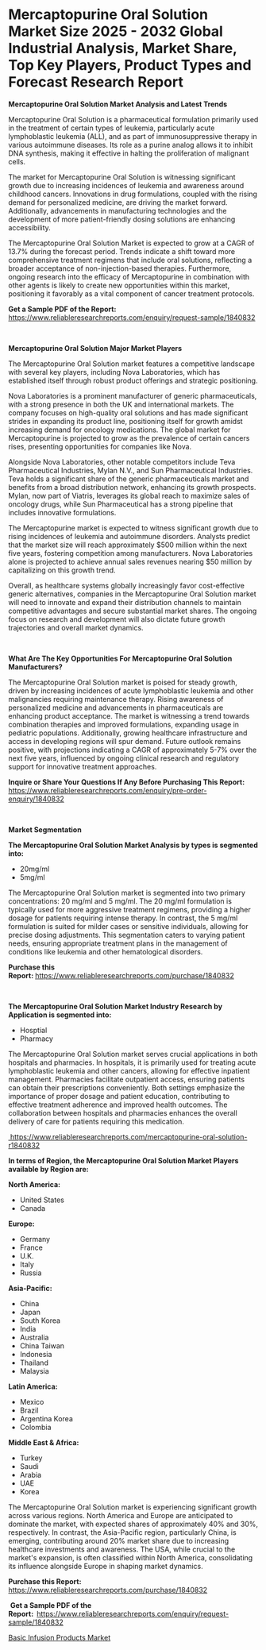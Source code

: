 <p><h1>Mercaptopurine Oral Solution Market Size 2025 - 2032 Global Industrial Analysis, Market Share, Top Key Players, Product Types and Forecast Research Report</h1></p><p><strong>Mercaptopurine Oral Solution Market Analysis and Latest Trends</strong></p>
<p><p>Mercaptopurine Oral Solution is a pharmaceutical formulation primarily used in the treatment of certain types of leukemia, particularly acute lymphoblastic leukemia (ALL), and as part of immunosuppressive therapy in various autoimmune diseases. Its role as a purine analog allows it to inhibit DNA synthesis, making it effective in halting the proliferation of malignant cells. </p><p>The market for Mercaptopurine Oral Solution is witnessing significant growth due to increasing incidences of leukemia and awareness around childhood cancers. Innovations in drug formulations, coupled with the rising demand for personalized medicine, are driving the market forward. Additionally, advancements in manufacturing technologies and the development of more patient-friendly dosing solutions are enhancing accessibility. </p><p>The Mercaptopurine Oral Solution Market is expected to grow at a CAGR of 13.7% during the forecast period. Trends indicate a shift toward more comprehensive treatment regimens that include oral solutions, reflecting a broader acceptance of non-injection-based therapies. Furthermore, ongoing research into the efficacy of Mercaptopurine in combination with other agents is likely to create new opportunities within this market, positioning it favorably as a vital component of cancer treatment protocols.</p></p>
<p><strong>Get a Sample PDF of the Report:&nbsp;</strong> <a href="https://www.reliableresearchreports.com/enquiry/request-sample/1840832?utm_campaign=3063&utm_medium=2&utm_source=Github&utm_content=ia&utm_term=09032025&utm_id=mercaptopurine-oral-solution">https://www.reliableresearchreports.com/enquiry/request-sample/1840832</a></p>
<p>&nbsp;</p>
<p><strong>Mercaptopurine Oral Solution Major Market Players</strong></p>
<p><p>The Mercaptopurine Oral Solution market features a competitive landscape with several key players, including Nova Laboratories, which has established itself through robust product offerings and strategic positioning.</p><p>Nova Laboratories is a prominent manufacturer of generic pharmaceuticals, with a strong presence in both the UK and international markets. The company focuses on high-quality oral solutions and has made significant strides in expanding its product line, positioning itself for growth amidst increasing demand for oncology medications. The global market for Mercaptopurine is projected to grow as the prevalence of certain cancers rises, presenting opportunities for companies like Nova.</p><p>Alongside Nova Laboratories, other notable competitors include Teva Pharmaceutical Industries, Mylan N.V., and Sun Pharmaceutical Industries. Teva holds a significant share of the generic pharmaceuticals market and benefits from a broad distribution network, enhancing its growth prospects. Mylan, now part of Viatris, leverages its global reach to maximize sales of oncology drugs, while Sun Pharmaceutical has a strong pipeline that includes innovative formulations.</p><p>The Mercaptopurine market is expected to witness significant growth due to rising incidences of leukemia and autoimmune disorders. Analysts predict that the market size will reach approximately $500 million within the next five years, fostering competition among manufacturers. Nova Laboratories alone is projected to achieve annual sales revenues nearing $50 million by capitalizing on this growth trend.</p><p>Overall, as healthcare systems globally increasingly favor cost-effective generic alternatives, companies in the Mercaptopurine Oral Solution market will need to innovate and expand their distribution channels to maintain competitive advantages and secure substantial market shares. The ongoing focus on research and development will also dictate future growth trajectories and overall market dynamics.</p></p>
<p>&nbsp;</p>
<p><strong>What Are The Key Opportunities For Mercaptopurine Oral Solution Manufacturers?</strong></p>
<p><p>The Mercaptopurine Oral Solution market is poised for steady growth, driven by increasing incidences of acute lymphoblastic leukemia and other malignancies requiring maintenance therapy. Rising awareness of personalized medicine and advancements in pharmaceuticals are enhancing product acceptance. The market is witnessing a trend towards combination therapies and improved formulations, expanding usage in pediatric populations. Additionally, growing healthcare infrastructure and access in developing regions will spur demand. Future outlook remains positive, with projections indicating a CAGR of approximately 5-7% over the next five years, influenced by ongoing clinical research and regulatory support for innovative treatment approaches.</p></p>
<p><strong>Inquire or Share Your Questions If Any Before Purchasing This Report:</strong> <a href="https://www.reliableresearchreports.com/enquiry/pre-order-enquiry/1840832?utm_campaign=3063&utm_medium=2&utm_source=Github&utm_content=ia&utm_term=09032025&utm_id=mercaptopurine-oral-solution">https://www.reliableresearchreports.com/enquiry/pre-order-enquiry/1840832</a></p>
<p>&nbsp;</p>
<p><strong>Market Segmentation</strong></p>
<p><strong>The Mercaptopurine Oral Solution Market Analysis by types is segmented into:</strong></p>
<p><ul><li>20mg/ml</li><li>5mg/ml</li></ul></p>
<p><p>The Mercaptopurine Oral Solution market is segmented into two primary concentrations: 20 mg/ml and 5 mg/ml. The 20 mg/ml formulation is typically used for more aggressive treatment regimens, providing a higher dosage for patients requiring intense therapy. In contrast, the 5 mg/ml formulation is suited for milder cases or sensitive individuals, allowing for precise dosing adjustments. This segmentation caters to varying patient needs, ensuring appropriate treatment plans in the management of conditions like leukemia and other hematological disorders.</p></p>
<p><strong>Purchase this Report:&nbsp;</strong><a href="https://www.reliableresearchreports.com/purchase/1840832?utm_campaign=3063&utm_medium=2&utm_source=Github&utm_content=ia&utm_term=09032025&utm_id=mercaptopurine-oral-solution">https://www.reliableresearchreports.com/purchase/1840832</a></p>
<p>&nbsp;</p>
<p><strong>The Mercaptopurine Oral Solution Market Industry Research by Application is segmented into:</strong></p>
<p><ul><li>Hosptial</li><li>Pharmacy</li></ul></p>
<p><p>The Mercaptopurine Oral Solution market serves crucial applications in both hospitals and pharmacies. In hospitals, it is primarily used for treating acute lymphoblastic leukemia and other cancers, allowing for effective inpatient management. Pharmacies facilitate outpatient access, ensuring patients can obtain their prescriptions conveniently. Both settings emphasize the importance of proper dosage and patient education, contributing to effective treatment adherence and improved health outcomes. The collaboration between hospitals and pharmacies enhances the overall delivery of care for patients requiring this medication.</p></p>
<p><a href="https://www.reliableresearchreports.com/mercaptopurine-oral-solution-r1840832?utm_campaign=3063&utm_medium=2&utm_source=Github&utm_content=ia&utm_term=09032025&utm_id=mercaptopurine-oral-solution">&nbsp;https://www.reliableresearchreports.com/mercaptopurine-oral-solution-r1840832</a></p>
<p><strong>In terms of Region, the Mercaptopurine Oral Solution Market Players available by Region are:</strong></p>
<p>
    <p> <strong> North America: </strong>
        <ul>
            <li>United States</li>
            <li>Canada</li>
        </ul>
        </p> 
    <p> <strong> Europe: </strong>
        <ul>
            <li>Germany</li>
            <li>France</li>
            <li>U.K.</li>
            <li>Italy</li>
            <li>Russia</li>
        </ul>
        </p> 
    <p> <strong> Asia-Pacific: </strong>
        <ul>
            <li>China</li>
            <li>Japan</li>
            <li>South Korea</li>
            <li>India</li>
            <li>Australia</li>
            <li>China Taiwan</li>
            <li>Indonesia</li>
            <li>Thailand</li>
            <li>Malaysia</li>
        </ul>
        </p> 
    <p> <strong> Latin America: </strong>
        <ul>
            <li>Mexico</li>
            <li>Brazil</li>
            <li>Argentina Korea</li>
            <li>Colombia</li>
        </ul>
        </p> 
    <p> <strong> Middle East & Africa: </strong>
        <ul>
            <li>Turkey</li>
            <li>Saudi</li>
            <li>Arabia</li>
            <li>UAE</li>
            <li>Korea</li>
        </ul>
    </p>
    </p>
<p><p>The Mercaptopurine Oral Solution market is experiencing significant growth across various regions. North America and Europe are anticipated to dominate the market, with expected shares of approximately 40% and 30%, respectively. In contrast, the Asia-Pacific region, particularly China, is emerging, contributing around 20% market share due to increasing healthcare investments and awareness. The USA, while crucial to the market's expansion, is often classified within North America, consolidating its influence alongside Europe in shaping market dynamics.</p></p>
<p><strong>Purchase this Report: </strong><a href="https://www.reliableresearchreports.com/purchase/1840832?utm_campaign=3063&utm_medium=2&utm_source=Github&utm_content=ia&utm_term=09032025&utm_id=mercaptopurine-oral-solution">https://www.reliableresearchreports.com/purchase/1840832</a></p>
<p>&nbsp;<strong>Get a Sample PDF of the Report:&nbsp;&nbsp;</strong><a href="https://www.reliableresearchreports.com/enquiry/request-sample/1840832?utm_campaign=3063&utm_medium=2&utm_source=Github&utm_content=ia&utm_term=09032025&utm_id=mercaptopurine-oral-solution">https://www.reliableresearchreports.com/enquiry/request-sample/1840832</a></p>
<p><strong></strong></p>
<p><p><a href="https://github.com/sadimsamid/Market-Research-Report-List-1/blob/main/basic-infusion-products-market.md?utm_campaign=3063&utm_medium=2&utm_source=Github&utm_content=ia&utm_term=09032025&utm_id=mercaptopurine-oral-solution">Basic Infusion Products Market</a></p></p>